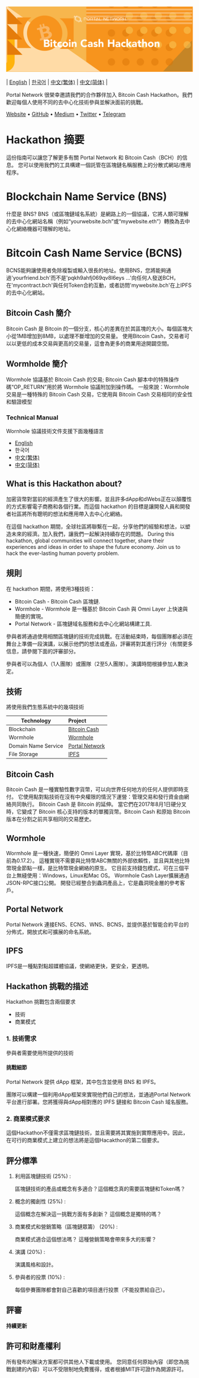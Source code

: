 ![Bitcoin Cash](./assets/bch.png)

| [English](./README.md) | [한국어](./README_KR.md) | [中文(繁体)](./README_ZH.md) | [中文(简体)](./README_CN.md) |

Portal Network 很榮幸邀請我們的合作夥伴加入 Bitcoin Cash Hackathon。我們歡迎每個人使用不同的去中心化技術參與並解決面前的挑戰。

[Website](https://www.portal.network) • [GitHub](https://github.com/PortalNetwork) • [Medium](https://medium.com/portalnetworkofficial) • [Twitter](https://twitter.com/itisportal) • [Telegram](https://t.me/portalnetworkofficial)

# Hackathon 摘要

這份指南可以讓您了解更多有關 Portal Network 和 Bitcoin Cash（BCH）的信息。
您可以使用我們的工具構建一個託管在區塊鏈名稱服務上的分散式網站/應用程序。

# Blockchain Name Service (BNS)

什麼是 BNS?
BNS（或區塊鏈域名系統）是網路上的一個協議，它將人類可理解的去中心化網站名稱（例如“yourwebsite.bch”或“mywebsite.eth”）轉換為去中心化網絡機器可理解的地址。

# Bitcoin Cash Name Service (BCNS)

BCNS能夠讓使用者免除複製或輸入很長的地址。使用BNS，您將能夠通過'yourfriend.bch'而不是'pqkh9ahfj069qv8l6eys ...'向任何人發送BCH，在'mycontract.bch'與任何Token合約互動，或者訪問'mywebsite.bch'在上IPFS的去中心化網站。

## Bitcoin Cash 簡介
Bitcoin Cash 是 Bitcoin 的一個分支，核心的差異在於其區塊的大小。每個區塊大小從1MB增加到8MB，以處理不斷增加的交易量。
使用Bitcoin Cash，交易者可以以更低的成本交易與更高的交易量，這會為更多的商業用途開闢空間。

## Wormholde 簡介
Wormhole 協議基於 Bitcoin Cash 的交易; Bitcoin Cash 腳本中的特殊操作碼“OP_RETURN”用於將 Wormhole 協議附加到操作碼。
一般來說：Wormhole 交易是一種特殊的 Bitcoin Cash 交易，它使用與 Bitcoin Cash 交易相同的安全性和驗證模型

### Technical Manual
Wornhole 協議技術文件支援下面幾種語言
- [English](./WORNHOLE.md) 
- 한국어
- [中文(繁体)](./WORNHOLE_ZH.md) 
- [中文(简体)](./WORNHOLE_CN.md)

## What is this Hackathon about?
加密貨幣對當前的經濟產生了很大的影響。並且許多dApp和dWebs正在以顛覆性的方式影響電子商務和各個行業。而這個 hackathon 的目標是讓開發人員和開發者社區將所有聰明的想法和應用帶入去中心化網絡。

在這個 hackathon 期間，全球社區將聯繫在一起，分享他們的經驗和想法，以塑造未來的經濟。加入我們，讓我們一起解決持續存在的問題。
During this hackathon, global communities will connect together, share their experiences and ideas in order to shape the future economy. Join us to hack the ever-lasting human poverty problem.

## 規則
在 hackathon 期間，將使用3種技術：

- Bitcoin Cash - Bitcoin Cash 區塊鏈.
- Wormhole - Wormhole 是一種基於 Bitcoin Cash 與 Omni Layer 上快速與簡便的實現。
- Portal Network - 區塊鏈域名服務和去中心化網站構建工具.


參與者將通過使用相關區塊鏈的技術完成挑戰。在活動結束時，每個團隊都必須在舞台上準備一段演講，以展示他們的想法或產品，評審將對其進行評分（有關更多信息，請參閱下面的評審部分。

參與者可以為個人（1人團隊）或團隊（2至5人團隊）。演講時間根據參加人數決定。

## 技術

將使用我們生態系統中的幾項技術

Technology               | Project
-------------------------|:-------------------------------------
Blockchain               | [Bitcoin Cash](https://www.bitcoincash.org/)
Wormhole                 | [Wormhole](https://github.com/copernet/wormhole)
Domain Name Service      | [Portal Network](https://www.portal.network/)
File Storage             | [IPFS](https://ipfs.io/)

## Bitcoin Cash
Bitcoin Cash 是一種實驗性數字貨幣，可以向世界任何地方的任何人提供即時支付。 它使用點對點技術在沒有中央權限的情況下運營：管理交易和發行資金由網絡共同執行。 Bitcoin Cash 是 Bitcoin 的延伸。
當它們在2017年8月1日硬分叉時，它變成了 Bitcoin 核心支持的版本的單獨貨幣。Bitcoin Cash 和原始 Bitcoin 版本在分割之前共享相同的交易歷史。

## Wormhole
Wormhole 是一種快速，簡便的 Omni Layer 實現，基於比特幣ABC代碼庫（目前為0.17.2）。 這種實現不需要與比特幣ABC無關的外部依賴性，並且與其他比特幣現金節點一樣，是比特幣現金網絡的原生。 它目前支持錢包模式，可在三個平台上無縫使用：Windows，Linux和Mac OS。 Wormhole Cash Layer擴展通過JSON-RPC接口公開。 開發已經整合到蟲洞產品上，它是蟲洞現金層的參考客戶。

## Portal Network
Portal Network 連接ENS、ECNS、WNS、BCNS，並提供基於智能合約平台的分佈式，開放式和可擴展的命名系統。

## IPFS
IPFS是一種點對點超媒體協議，使網絡更快，更安全，更透明。

## Hackathon 挑戰的描述
Hackathon 挑戰包含兩個要求
- 技術
- 商業模式

### 1. 技術需求

參與者需要使用所提供的技術

#### 挑戰細節

Portal Network 提供 dApp 框架，其中包含並使用 BNS 和 IPFS。

團隊可以構建一個利用dApp框架來實現他們自己的想法，並通過Portal Network平台進行部署。您將獲得與dApp相對應的 IPFS 鏈接和 Bitcoin Cash 域名服務。

### 2. 商業模式要求
這個Hackathon不僅需求區塊鏈技術，並且需要將其實施到實際應用中。因此，在可行的商業模式上建立的想法將是這個Hacakthon的第二個要求。

## 評分標準
1. 利用區塊鏈技術 (25%) :

    區塊鏈技術的產品或概念有多適合？這個概念真的需要區塊鏈和Token嗎？

2. 概念的獨創性 (25%) : 
    
    這個概念在解決這一挑戰方面有多創新？ 這個概念是獨特的嗎？

3. 商業模式和營銷策略（區塊鏈眾籌） (20%) :
    
    商業模式適合這個想法嗎？ 這種營銷策略會帶來多大的影響？
4. 演講 (20%) :
    
    演講風格和設計。
5. 參與者的投票 (10%) :

    每個參賽團隊都會對自己喜歡的項目進行投票（不能投票給自己）。

## 評審

**持續更新**

## 許可和財產權利
所有發布的解決方案都可供其他人下載或使用。 您同意任何原始內容（即您為挑戰創建的內容）可以不受限制地免費獲得，或者根據MIT許可證作為開源許可。
